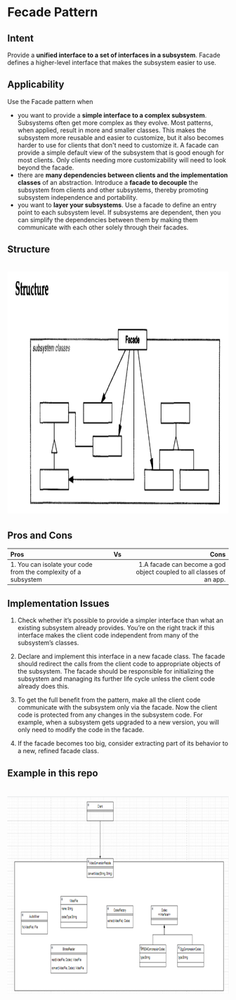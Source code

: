 # Fecade Pattern

## Intent

Provide a **unified interface to a set of interfaces in a subsystem**. Facade defines a higher-level interface that makes the subsystem easier to use.

## Applicability

Use the Facade pattern when
 - you want to provide a **simple interface to a complex subsystem**. Subsystems
often get more complex as they evolve. Most patterns, when applied, result in
more and smaller classes. This makes the subsystem more reusable and easier to
customize, but it also becomes harder to use for clients that don't need to
customize it. A facade can provide a simple default view of the subsystem that is
good enough for most clients. Only clients needing more customizability will
need to look beyond the facade.
 - there are **many dependencies between clients and the implementation classes** of
an abstraction. Introduce a **facade to decouple** the subsystem from clients and
other subsystems, thereby promoting subsystem independence and portability.
 - you want to **layer your subsystems**. Use a facade to define an entry point to each
subsystem level. If subsystems are dependent, then you can simplify the
dependencies between them by making them communicate with each other
solely through their facades.

## Structure

# <img src="../../../../../src/main/resources/docs/Fecade Pattern.png" width="800" height="550">

## Pros and Cons

| Pros                                                             | Vs  |                                                                 Cons |
|:-----------------------------------------------------------------|:---:|---------------------------------------------------------------------:|
| 1.  You can isolate your code from the complexity of a subsystem |     | 1.A facade can become a god object coupled to all classes of an app. |

## Implementation Issues

1. Check whether it’s possible to provide a simpler interface than what an existing subsystem already provides. You’re on the right track if this interface makes the client code independent from many of the subsystem’s classes.

2. Declare and implement this interface in a new facade class. The facade should redirect the calls from the client code to appropriate objects of the subsystem. The facade should be responsible for initializing the subsystem and managing its further life cycle unless the client code already does this.

3. To get the full benefit from the pattern, make all the client code communicate with the subsystem only via the facade. Now the client code is protected from any changes in the subsystem code. For example, when a subsystem gets upgraded to a new version, you will only need to modify the code in the facade.

4. If the facade becomes too big, consider extracting part of its behavior to a new, refined facade class.

## Example in this repo

# <img src="../../../../../src/main/resources/docs/Fecade Example.PNG" width="800" height="450">



